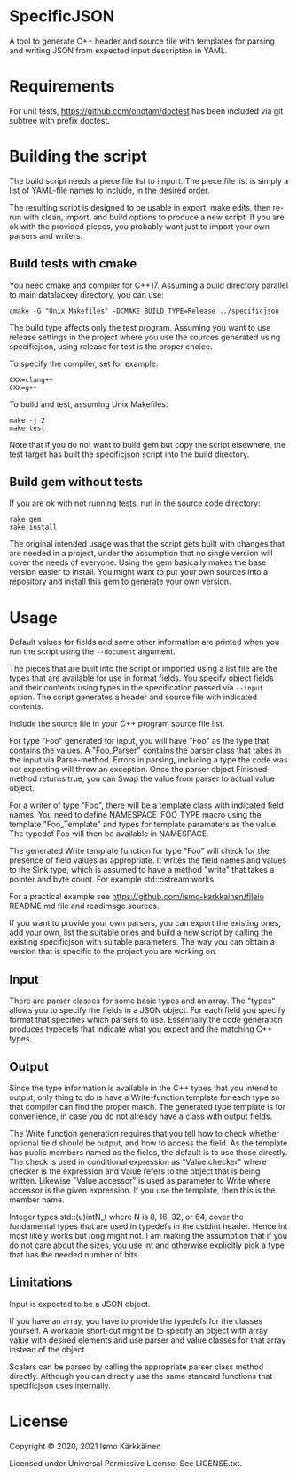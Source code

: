 # SpecificJSON

A tool to generate C++ header and source file with templates for parsing and
writing JSON from expected input description in YAML.

# Requirements

For unit tests, https://github.com/onqtam/doctest has been included via
git subtree with prefix doctest.

# Building the script

The build script needs a piece file list to import. The piece file list is
simply a list of YAML-file names to include, in the desired order.

The resulting script is designed to be usable in export, make edits, then
re-run with clean, import, and build options to produce a new script. If you
are ok with the provided pieces, you probably want just to import your own
parsers and writers.

## Build tests with cmake

You need cmake and compiler for C++17. Assuming a build directory parallel to
main datalackey directory, you can use:

    cmake -G "Unix Makefiles" -DCMAKE_BUILD_TYPE=Release ../specificjson

The build type affects only the test program. Assuming you want to use release
settings in the project where you use the sources generated using specificjson,
using release for test is the proper choice.

To specify the compiler, set for example:

    CXX=clang++
    CXX=g++

To build and test, assuming Unix Makefiles:

    make -j 2
    make test

Note that if you do not want to build gem but copy the script elsewhere, the
test target has built the specificjson script into the build directory.

## Build gem without tests

If you are ok with not running tests, run in the source code directory:

    rake gem
    rake install

The original intended usage was that the script gets built with changes
that are needed in a project, under the assumption that no single version
will cover the needs of everyone. Using the gem basically makes the base
version easier to install. You might want to put your own sources into a
repository and install this gem to generate your own version.

# Usage

Default values for fields and some other information are printed when you run
the script using the `--document` argument.

The pieces that are built into the script or imported using a list file are
the types that are available for use in format fields. You specify object
fields and their contents using types in the specification passed via `--input`
option. The script generates a header and source file with indicated contents.

Include the source file in your C++ program source file list.

For type "Foo" generated for input, you will have "Foo" as the type that
contains the values. A "Foo_Parser" contains the parser class that takes in
the input via Parse-method. Errors in parsing, including a type the code was
not expecting will throw an exception. Once the parser object Finished-method
returns true, you can Swap the value from parser to actual value object.

For a writer of type "Foo", there will be a template class with indicated
field names. You need to define NAMESPACE_FOO_TYPE macro using the
template "Foo_Template" and types for template paramaters as the value.
The typedef Foo will then be available in NAMESPACE.

The generated Write template function for type "Foo" will check for the
presence of field values as appropriate. It writes the field names and
values to the Sink type, which is assumed to have a method "write" that
takes a pointer and byte count. For example std::ostream works.

For a practical example see https://github.com/ismo-karkkainen/fileio
README.md file and readimage sources.

If you want to provide your own parsers, you can export the existing ones,
add your own, list the suitable ones and build a new script by calling the
existing specificjson with suitable parameters. The way you can obtain a
version that is specific to the project you are working on.

## Input

There are parser classes for some basic types and an array. The "types"
allows you to specify the fields in a JSON object. For each field you specify
format that specifies which parsers to use. Essentially the code generation
produces typedefs that indicate what you expect and the matching C++ types.

## Output

Since the type information is available in the C++ types that you intend to
output, only thing to do is have a Write-function template for each type so
that compiler can find the proper match. The generated type template is for
convenience, in case you do not already have a class with output fields.

The Write function generation requires that you tell how to check whether
optional field should be output, and how to access the field. As the template
has public members named as the fields, the default is to use those directly.
The check is used in conditional expression as "Value.checker" where checker
is the expression and Value refers to the object that is being written.
Likewise "Value.accessor" is used as parameter to Write where accessor is the
given expression. If you use the template, then this is the member name.

Integer types std::(u)intN_t where N is 8, 16, 32, or 64, cover the fundamental
types that are used in typedefs in the cstdint header. Hence int most likely
works but long might not. I am making the assumption that if you do not care
about the sizes, you use int and otherwise explicitly pick a type that has the
needed number of bits.

## Limitations

Input is expected to be a JSON object.

If you have an array, you have to provide the typedefs for the classes
yourself. A workable short-cut might be to specify an object with array value
with desired elements and use parser and value classes for that array instead
of the object.

Scalars can be parsed by calling the appropriate parser class method directly.
Although you can directly use the same standard functions that specificjson
uses internally.

# License

Copyright © 2020, 2021 Ismo Kärkkäinen

Licensed under Universal Permissive License. See LICENSE.txt.
